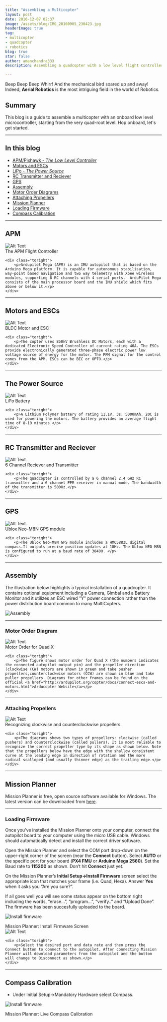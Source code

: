 ```yaml
---
title: "Assembling a Multicopter"
layout: post
date: 2016-12-07 02:37
image: /assets/blog/IMG_20160905_230423.jpg
headerImage: true
tag:
- multicopter
- quadcopter
- robotics
blog: true
star: false
author: amanchandra333
description: Assembling a quadcopter with a low level flight controller

---
```


Beep Beep Beep Whirr! And the mechanical bird soared up and away! Indeed, **Aerial Robotics** is the most intriguing field in the world of Robotics.

## Summary
This blog is a guide to assemble a multicopter with an onboard low level microcontroller, starting from the very quad-root level.
Hop onboard, let's get started.

---

## In this blog

- [APM/Pixhawk - *The Low Level Controller*](#apm)
- [Motors and ESCs](#motors-and-escs)
- [LiPo - *The Power Source*](#the-power-source)
- [RC Transmitter and Reciever](#rc-transmitter-and-reciever)
- [GPS](#gps)
- [Assembly](#assembly)
- [Motor Order Diagrams](#motor-order-diagram)
- [Attaching Propellers](#attaching-propellers)
- [Mission Planner](#mission-planner)
- [Loading Firmware](#loading-firmware)
- [Compass Calibration](#compass-calibration)



---


## APM

<div class="side-by-side">
    <div class="toleft">
        <img class="image" src="http://amanchandra333.github.io/website/assets/blog/apm.jpg" alt="Alt Text">
        <figcaption class="caption">The APM Flight Controller</figcaption>
    </div>

    <div class="toright">
        <p>Ardupilot Mega (APM) is an IMU autopilot that is based on the Arduino Mega platform. It is capable for autonomous stabilisation, way-point based navigation and two way telemetry with Xbee wireless modules, supporting 8 RC channels with 4 serial ports.  ArduPilot Mega consists of the main processor board and the IMU shield which fits above or below it.</p>
    </div>
</div>

---

## Motors and ESCs

<div class="side-by-side">
    <div class="toleft">
        <img class="image" src="http://amanchandra333.github.io/website/assets/blog/motor1.jpg" alt="Alt Text">
        <figcaption class="caption">BLDC Motor and ESC</figcaption>
    </div>

    <div class="toright">
        <p>The copter uses 850kV Brushless DC Motors, each with a dedicated Electronic Speed Controller of current rating 40A. The ESCs provide electronically generated three-phase electric power low voltage source of energy for the motor. The PPM signal for the control comes from the APM. ESCs can be BEC or OPTO.</p>
    </div>
</div>

---

## The Power Source

<div class="side-by-side">
    <div class="toleft">
        <img class="image" src="http://amanchandra333.github.io/website/assets/blog/tattu.jpg" alt="Alt Text">
        <figcaption class="caption">LiPo Battery</figcaption>
    </div>

    <div class="toright">
        <p>A Lithium Polymer battery of rating 11.1V, 3s, 5000mAh, 20C is used for powering the motors. The battery provides an average flight time of 8-10 minutes.</p>
    </div>
</div>

---

## RC Transmitter and Reciever

<div class="side-by-side">
    <div class="toleft">
        <img class="image" src="http://amanchandra333.github.io/website/assets/blog/rc.jpg" alt="Alt Text">
        <figcaption class="caption">6 Channel Reciever and Transmitter</figcaption>
    </div>

    <div class="toright">
        <p>The quadcopter is controlled by a 6 channel 2.4 GHz RC transmitter and a 6 channel PPM receiver in manual mode. The bandwidth of the transmitter is 500Hz.</p>
    </div>
</div>

----

## GPS 

<div class="side-by-side">
    <div class="toleft">
        <img class="image" src="http://amanchandra333.github.io/website/assets/blog/gps.jpg" alt="Alt Text">
        <figcaption class="caption">Ublox Neo-M8N GPS module</figcaption>
    </div>

    <div class="toright">
        <p>The Ublox Neo-M8N GPS module includes a HMC5883L digital compass.It outputs precise position updates at 10Hz. The Ublox NEO-M8N is configured to run at a baud rate of 38400. </p>
    </div>
</div>

---

## Assembly

The illustration below highlights a typical installation of a quadcopter. It contains optional equipment including a Camera, Gimbal and a Battery Monitor and it utilizes an ESC wired "Y" power connection rather than the power distribution board common to many MultiCopters.

![Assembly](/assets/blog/assembly.jpg)

---

### Motor Order Diagram

<div class="side-by-side">
    <div class="toleft">
        <img class="image" src="http://amanchandra333.github.io/website/assets/blog/order.jpg" alt="Alt Text">
        <figcaption class="caption">Motor Order for Quad X</figcaption>
    </div>

    <div class="toright">
        <p>The figure shows motor order for Quad X (the numbers indicates the connected autopilot output pin) and the propeller direction (clockwise (CW) motors are shown in green and take pusher propellers,counterclockwise motors (CCW) are shown in blue and take puller propellers. Diagrams for other frames can be found on the official <a href="http://ardupilot.org/copter/docs/connect-escs-and-motors.html">Arducopter Website</a></p>
    </div>
</div>

---

### Attaching Propellers


<div class="side-by-side">
    <div class="toleft">
        <img class="image" src="http://amanchandra333.github.io/website/assets/blog/prop.jpg" alt="Alt Text">
        <figcaption class="caption">Recognizing clockwise and counterclockwise propellers</figcaption>
    </div>

    <div class="toright">
        <p>The diagrams shows two types of propellers: clockwise (called pushers) and counterclockwise (called pullers). It is most reliable to recognize the correct propeller type by its shape as shown below. Note that the propellers below have the edge with the shallow consistent curve at the leading edge in direction of rotation and the more radical scalloped (and usually thinner edge) as the trailing edge.</p>
    </div>
</div>

---

## Mission Planner

Mission Planner is free, open source software available for Windows. The latest version can be downloaded from [here](http://firmware.ardupilot.org/Tools/MissionPlanner/MissionPlanner-latest.msi).

---

### Loading Firmware

Once you’ve installed the Mission Planner onto your computer, connect the autopilot board to your computer using the micro USB cable. Windows should automatically detect and install the correct driver software.

Open the Mission Planner and select the COM port drop-down on the upper-right corner of the screen (near the **Connect** button). Select **AUTO** or the specific port for your board (**PX4 FMU** or **Arduino Mega 2560**). Set the Baud rate to **115200** as shown. Don’t hit **Connect** just yet.

On the Mission Planner’s **Initial Setup->Install Firmware** screen select the appropriate icon that matches your frame (i.e. Quad, Hexa). Answer **Yes** when it asks you “Are you sure?”.

If all goes well you will see some status appear on the bottom right including the words, “erase...”, “program...”, “verify..” and “Upload Done”. The firmware has been succesfully uploaded to the board.

![Install firmware](/assets/blog/firmware.jpg)
<figcaption class="caption">Mission Planner: Install Firmware Screen</figcaption>

<div class="side-by-side">
    <div class="toleft">
        <img class="image" src="http://amanchandra333.github.io/website/assets/blog/port.jpg" alt="Alt Text">
        <figcaption class="caption"></figcaption>
    </div>

    <div class="toright">
        <p>Select the desired port and data rate and then press the Connect button to connect to the autopilot. After connecting Mission Planner will download parameters from the autopilot and the button will change to Disconnect as shown.</p>
    </div>
</div>

---

## Compass Calibration

* Under Initial Setup->Mandatory Hardware select Compass.


![Install firmware](/assets/blog/compass.jpg)
<figcaption class="caption">Mission Planner: Live Compass Calibration</figcaption>



